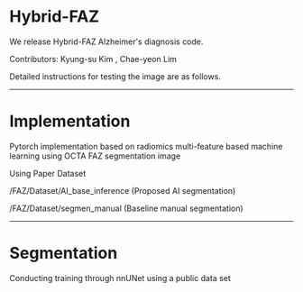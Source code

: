 # Hybrid-FAZ

We release Hybrid-FAZ Alzheimer's diagnosis code.

Contributors: Kyung-su Kim , Chae-yeon Lim

Detailed instructions for testing the image are as follows.

---

# Implementation

Pytorch implementation based on radiomics multi-feature based machine learning using OCTA FAZ segmentation image

Using Paper Dataset

/FAZ/Dataset/AI_base_inference (Proposed AI segmentation)
                      
/FAZ/Dataset/segmen_manual (Baseline manual segmentation)
                      
---

# Segmentation

Conducting training through nnUNet using a public data set

